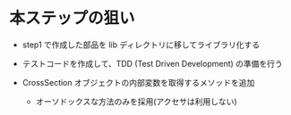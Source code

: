 # 本ステップの狙い

- step1 で作成した部品を lib ディレクトリに移してライブラリ化する

- テストコードを作成して、TDD (Test Driven Development) の準備を行う

- CrossSection オブジェクトの内部変数を取得するメソッドを追加
  - オーソドックスな方法のみを採用(アクセサは利用しない)
